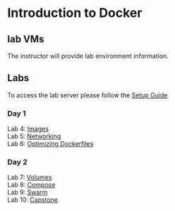 # Introduction to Docker 

## lab VMs
The instructor will provide lab environment information.

## Labs
To access the lab server please follow the [Setup Guide](labs/setup/)

### Day 1
Lab 4: [Images](labs/04-images/)  
Lab 5: [Networking](labs/05-networking/)  
Lab 6: [Optimizing Dockerfiles](labs/adv-dockerfile/)

### Day 2
Lab 7: [Volumes](labs/06-volumes/)  
Lab 8: [Compose](labs/07-compose/07_orchestration_compose_lab1.md)  
Lab 9: [Swarm](labs/08-swarm/08_swarm_cluster_lab1.md)  
Lab 10: [Capstone](labs/09-capstone/capstone.md)  


